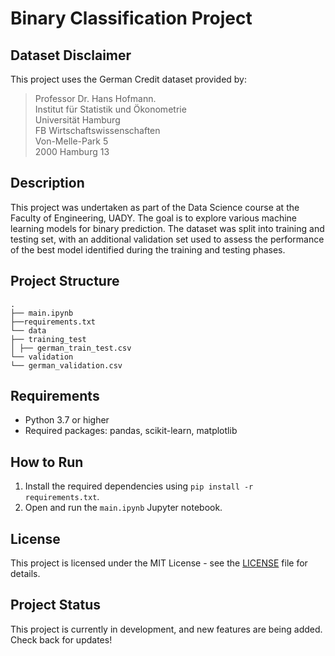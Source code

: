 # Binary Classification Project

## Dataset Disclaimer 

This project uses the German Credit dataset provided by:
> Professor Dr. Hans Hofmann.  
Institut für Statistik und Ökonometrie  
Universität Hamburg  
FB Wirtschaftswissenschaften  
Von-Melle-Park 5  
2000 Hamburg 13  
>

## Description

This project was undertaken as part of the Data Science course at the Faculty of Engineering, UADY. The goal is to explore various machine learning models for binary prediction. The dataset was split into training and testing set, with an additional validation set used to assess the performance of the best model identified during the training and testing phases.


## Project Structure

```
.
├── main.ipynb
├──requirements.txt
└── data
├── training_test
│ ├── german_train_test.csv
└── validation
└── german_validation.csv
```

## Requirements

- Python 3.7 or higher
- Required packages: pandas, scikit-learn, matplotlib

## How to Run

1. Install the required dependencies using `pip install -r requirements.txt`.
2. Open and run the `main.ipynb` Jupyter notebook.

## License

This project is licensed under the MIT License - see the [LICENSE](LICENSE) file for details.


## Project Status

This project is currently in development, and new features are being added. Check back for updates!
